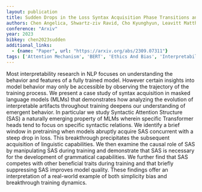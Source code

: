 ```yaml
---
layout: publication
title: Sudden Drops in the Loss Syntax Acquisition Phase Transitions and Simplicity Bias in MLMs
authors: Chen Angelica, Shwartz-ziv Ravid, Cho Kyunghyun, Leavitt Matthew L., Saphra Naomi
conference: "Arxiv"
year: 2023
bibkey: chen2023sudden
additional_links:
  - {name: "Paper", url: "https://arxiv.org/abs/2309.07311"}
tags: ['Attention Mechanism', 'BERT', 'Ethics And Bias', 'Interpretability And Explainability', 'Masked Language Model', 'Merging', 'Model Architecture', 'Pretraining Methods', 'Reinforcement Learning', 'Training Techniques', 'Transformer']
---
```

Most interpretability research in NLP focuses on understanding the behavior and features of a fully trained model. However certain insights into model behavior may only be accessible by observing the trajectory of the training process. We present a case study of syntax acquisition in masked language models (MLMs) that demonstrates how analyzing the evolution of interpretable artifacts throughout training deepens our understanding of emergent behavior. In particular we study Syntactic Attention Structure (SAS) a naturally emerging property of MLMs wherein specific Transformer heads tend to focus on specific syntactic relations. We identify a brief window in pretraining when models abruptly acquire SAS concurrent with a steep drop in loss. This breakthrough precipitates the subsequent acquisition of linguistic capabilities. We then examine the causal role of SAS by manipulating SAS during training and demonstrate that SAS is necessary for the development of grammatical capabilities. We further find that SAS competes with other beneficial traits during training and that briefly suppressing SAS improves model quality. These findings offer an interpretation of a real-world example of both simplicity bias and breakthrough training dynamics.
